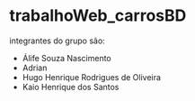 # trabalhoWeb_carrosBD
integrantes do grupo são:

 * Álife Souza Nascimento
 * Adrian
 * Hugo Henrique Rodrigues de Oliveira
 * Kaio Henrique dos Santos
